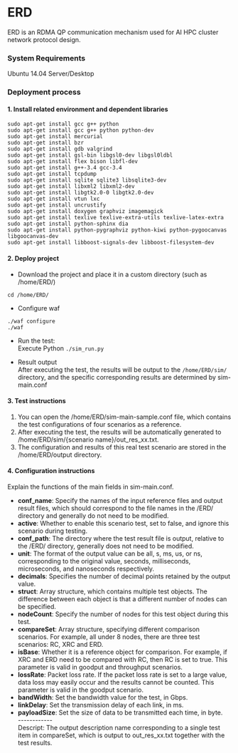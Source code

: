 # ERD
ERD is an RDMA QP communication mechanism used for AI HPC cluster network protocol design.

### System Requirements
Ubuntu 14.04 Server/Desktop

### Deployment process
#### 1. Install related environment and dependent libraries
```
sudo apt-get install gcc g++ python
sudo apt-get install gcc g++ python python-dev
sudo apt-get install mercurial
sudo apt-get install bzr
sudo apt-get install gdb valgrind
sudo apt-get install gsl-bin libgsl0-dev libgsl0ldbl
sudo apt-get install flex bison libfl-dev
sudo apt-get install g++-3.4 gcc-3.4
sudo apt-get install tcpdump
sudo apt-get install sqlite sqlite3 libsqlite3-dev 
sudo apt-get install libxml2 libxml2-dev 
sudo apt-get install libgtk2.0-0 libgtk2.0-dev
sudo apt-get install vtun lxc 
sudo apt-get install uncrustify 
sudo apt-get install doxygen graphviz imagemagick
sudo apt-get install texlive texlive-extra-utils texlive-latex-extra 
sudo apt-get install python-sphinx dia 
sudo apt-get install python-pygraphviz python-kiwi python-pygoocanvas libgoocanvas-dev
sudo apt-get install libboost-signals-dev libboost-filesystem-dev 
```

#### 2. Deploy project
* Download the project and place it in a custom directory (such as /home/ERD/)  <br>
```
cd /home/ERD/
```

* Configure waf  <br>
```
./waf configure 
./waf 
```

* Run the test:  <br>
Execute Python `./sim_run.py`  <br>

* Result output  <br>
After executing the test, the results will be output to the `/home/ERD/sim/` directory, and the specific corresponding results are determined by sim-main.conf  <br>

#### 3. Test instructions
1) You can open the /home/ERD/sim-main-sample.conf file, which contains the test configurations of four scenarios as a reference.  <br>
2) After executing the test, the results will be automatically generated to /home/ERD/sim/{scenario name}/out_res_xx.txt.  <br>
3) The configuration and results of this real test scenario are stored in the /home/ERD/output directory.  <br>

#### 4. Configuration instructions
Explain the functions of the main fields in sim-main.conf.  <br>

+ **conf_name**: Specify the names of the input reference files and output result files, which should correspond to the file names in the /ERD/ directory and generally do not need to be modified.  <br>
+ **active**: Whether to enable this scenario test, set to false, and ignore this scenario during testing.  <br>
+ **conf_path**: The directory where the test result file is output, relative to the /ERD/ directory, generally does not need to be modified.  <br>
+ **unit**: The format of the output value can be all, s, ms, us, or ns, corresponding to the original value, seconds, milliseconds, microseconds, and nanoseconds respectively.  <br>
+ **decimals**: Specifies the number of decimal points retained by the output value.  <br>
+ **struct**: Array structure, which contains multiple test objects. The difference between each object is that a different number of nodes can be specified.  <br>
+ **nodeCount**: Specify the number of nodes for this test object during this test.  <br>
+ **compareSet**: Array structure, specifying different comparison scenarios. For example, all under 8 nodes, there are three test scenarios: RC, XRC and ERD.  <br>
+ **isBase**: Whether it is a reference object for comparison. For example, if XRC and ERD need to be compared with RC, then RC is set to true. This parameter is valid in goodput and throughput scenarios.  <br>
+ **lossRate**: Packet loss rate. If the packet loss rate is set to a large value, data loss may easily occur and the results cannot be counted. This parameter is valid in the goodput scenario.  <br>
+ **bandWidth**: Set the bandwidth value for the test, in Gbps.  <br>
+ **linkDelay**: Set the transmission delay of each link, in ms.  <br>
+ **payloadSize**: Set the size of data to be transmitted each time, in byte.  <br>
------------     <br> 
Descript: The output description name corresponding to a single test item in compareSet, which is output to out_res_xx.txt together with the test results.  <br>
​

